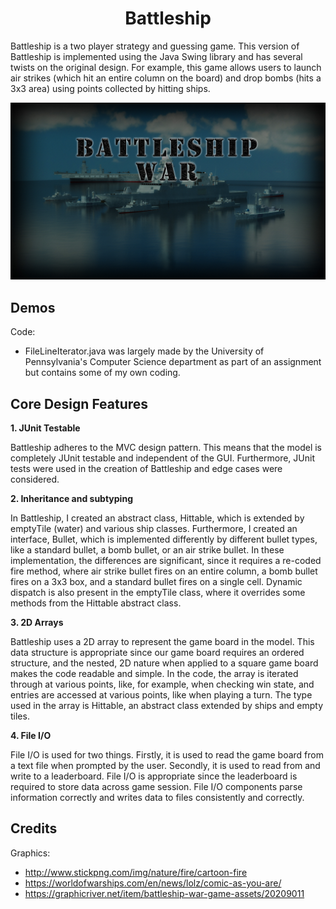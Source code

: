 <h1 align="center">
  <span align="center">
    Battleship
  </span>
</h1>
Battleship is a two player strategy and guessing game. This version of Battleship is implemented using the Java Swing library and has several twists on the original design. For example, this game allows users to launch air strikes (which hit an entire column on the board) and drop bombs (hits a 3x3 area) using points collected by hitting ships.

<p align="center">
  <img width="1000" src="Resources/bg_menu.jpg">
</p>

## Demos


Code:
* FileLineIterator.java was largely made by the University of Pennsylvania's Computer Science department as part of an assignment but contains some of my own coding.

## Core Design Features

 **1. JUnit Testable**
 
Battleship adheres to the MVC design pattern. This means that the model is completely JUnit testable and independent of the GUI. Furthermore, JUnit tests were used in the creation of Battleship and edge cases were considered.

  **2. Inheritance and subtyping**
  
In Battleship, I created an abstract class, Hittable, which is extended by emptyTile (water) and various ship classes. Furthermore, I created an interface, Bullet, which is implemented differently by different bullet types, like a standard bullet, a bomb bullet, or an air strike bullet. In these implementation, the differences are significant, since it requires a re-coded fire method, where air strike bullet fires on an entire column, a bomb bullet fires on a 3x3 box, and a standard bullet fires on a single cell. Dynamic dispatch is also present in the emptyTile class, where it overrides some methods from the Hittable abstract class.

  **3. 2D Arrays**
  
Battleship uses a 2D array to represent the game board in the model. This data structure is appropriate since our game board requires an ordered structure, and the nested, 2D nature when applied to a square game board makes the code readable and simple. In the code, the array is iterated through at various points, like, for example, when checking win state, and entries are accessed at various points, like when playing a turn. The type used in the array is Hittable, an abstract class extended by ships and empty tiles.

  **4. File I/O**
  
File I/O is used for two things. Firstly, it is used to read the game board from a text file when prompted by the user. Secondly, it is used to read from and write to a leaderboard. File I/O is appropriate since the leaderboard is required to store data across game session. File I/O components parse information correctly and writes data to files consistently and correctly.

## Credits
Graphics: 
* http://www.stickpng.com/img/nature/fire/cartoon-fire
* https://worldofwarships.com/en/news/lolz/comic-as-you-are/
* https://graphicriver.net/item/battleship-war-game-assets/20209011
